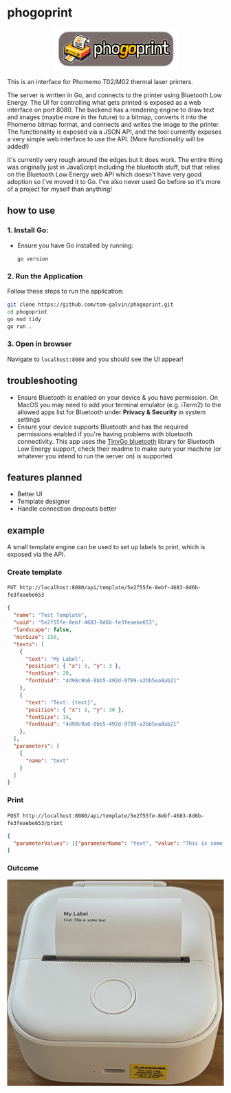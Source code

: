 # phogoprint

<p align="center">
  <img src="docs/img/phogoprint-small.png" />
</p>

This is an interface for Phomemo T02/M02 thermal laser printers.

The server is written in Go, and connects to the printer using Bluetooth Low Energy. The UI for controlling what gets printed is exposed as a web interface on port 8080. The backend has a rendering engine to draw text and images (maybe more in the future) to a bitmap, converts it into the Phomemo bitmap format, and connects and writes the image to the printer. The functionality is exposed via a JSON API, and the tool currently exposes a very simple web interface to use the API. (More functionality will be added!)

It's currently very rough around the edges but it does work. The entire thing was originally just in JavaScript including the bluetooth stuff, but that relies on the Bluetooth Low Energy web API which doesn't have very good adoption so I've moved it to Go. I've also never used Go before so it's more of a project for myself than anything!

## how to use

### 1. **Install Go**:
   - Ensure you have Go installed by running:
     ```
     go version
     ```

### 2. **Run the Application**

Follow these steps to run the application:

```sh
git clone https://github.com/tom-galvin/phogoprint.git
cd phogoprint
go mod tidy
go run .
```

### 3. **Open in browser**

Navigate to `localhost:8080` and you should see the UI appear!

## troubleshooting

- Ensure Bluetooth is enabled on your device & you have permission. On MacOS you may need to add your terminal emulator (e.g. iTerm2) to the allowed apps list for Bluetooth under **Privacy & Security** in system settings
- Ensure your device supports Bluetooth and has the required permissions enabled if you're having problems with bluetooth connectivity.
  This app uses the [TinyGo bluetooth](https://github.com/tinygo-org/bluetooth) library for Bluetooth Low Energy support, check their readme to make sure your machine (or whatever you intend to run the server on) is supported.

## features planned

* Better UI
* Template designer
* Handle connection dropouts better

## example

A small template engine can be used to set up labels to print, which is exposed via the API.

### Create template

`PUT http://localhost:8080/api/template/5e2f55fe-8ebf-4683-8d6b-fe3feaebe653`
```json
{
  "name": "Test Template",
  "uuid": "5e2f55fe-8ebf-4683-8d6b-fe3feaebe653",
  "landscape": false,
  "minSize": 150,
  "texts": [
    {
      "text": "My Label",
      "position": { "x": 3, "y": 3 },
      "fontSize": 20,
      "fontUuid": "4d98c9b6-8bb5-492d-9789-a2bb5ea8ab21"
    },
    {
      "text": "Text: {text}",
      "position": { "x": 3, "y": 30 },
      "fontSize": 14,
      "fontUuid": "4d98c9b6-8bb5-492d-9789-a2bb5ea8ab21"
    },
  ],
  "parameters": [
    {
      "name": "text"
    }
  ]
}
```

### Print

`POST http://localhost:8080/api/template/5e2f55fe-8ebf-4683-8d6b-fe3feaebe653/print`
```json
{
  "parameterValues": [{"parameterName": "text", "value": "This is some text"}]
}
```

### Outcome

![The result](docs/img/result.png)
